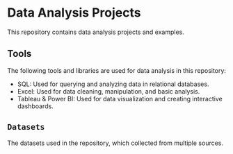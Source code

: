 # Data Analysis Projects
This repository contains data analysis projects and examples.

## Tools
The following tools and libraries are used for data analysis in this repository:
- SQL: Used for querying and analyzing data in relational databases.
- Excel: Used for data cleaning, manipulation, and basic analysis.
- Tableau & Power BI: Used for data visualization and creating interactive dashboards.

## `Datasets`
The datasets used in the repository, which collected from multiple sources.
